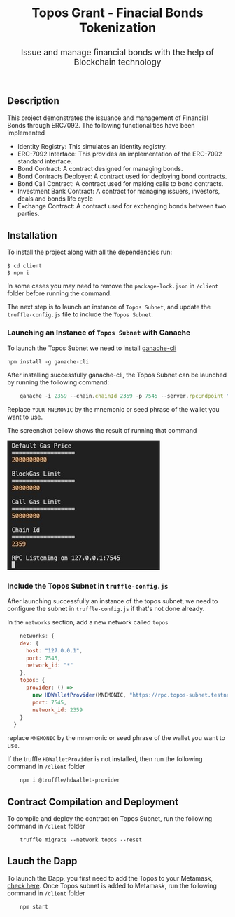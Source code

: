 <div align="center">
  <h3 style="font-size: 2em; font-weight: bolder">
        Topos Grant - Finacial Bonds Tokenization
  </h3>
  <p style="font-size: calc(10px + 0.9vmin)">
    Issue and manage financial bonds with the help of Blockchain technology
  </p>
</div>

<br>

## Description

This project demonstrates the issuance and management of Financial Bonds through ERC7092. The following functionalities have been implemented

- Identity Registry: This simulates an identity registry.
- ERC-7092 Interface: This provides an implementation of the ERC-7092 standard interface.
- Bond Contract: A contract designed for managing bonds.
- Bond Contracts Deployer: A contract used for deploying bond contracts.
- Bond Call Contract: A contract used for making calls to bond contracts.
- Investment Bank Contract: A contract for managing issuers, investors, deals and bonds life cycle
- Exchange Contract: A contract used for exchanging bonds between two parties.

## Installation

To install the project along with all the dependencies run:
```
$ cd client
$ npm i
```

In some cases you may need to remove the `package-lock.json` in `/client` folder before running the command.

The next step is to launch an instance of `Topos Subnet`, and update the `truffle-config.js` file to include the `Topos Subnet`.

### Launching an Instance of `Topos Subnet` with Ganache

To launch the Topos Subnet we need to install [ganache-cli](https://www.npmjs.com/package/ganache-cli)

```
npm install -g ganache-cli
```

After installing successfully ganache-cli, the Topos Subnet can be launched by running the following command:

```javascript
    ganache -i 2359 --chain.chainId 2359 -p 7545 --server.rpcEndpoint "https://rpc.topos-subnet.testnet-1.topos.technology" -m "YOUR_MNEMONIC"
```

Replace `YOUR_MNEMONIC` by the mnemonic or seed phrase of the wallet you want to use.

The screenshot bellow shows the result of running that command

![RPC](https://github.com/Edoumou/T-Grant/blob/dev/client/assets/topos_sunet.jpeg "topos subnet launced")

### Include the Topos Subnet in `truffle-config.js`

After launching successfully an instance of the topos subnet, we need to configure the subnet in `truffle-config.js` if that's not done already.

In the `networks` section, add a new network called `topos`

```javascript
    networks: {
    dev: {
      host: "127.0.0.1",
      port: 7545,
      network_id: "*"
    },
    topos: {
      provider: () =>
        new HDWalletProvider(MNEMONIC, "https://rpc.topos-subnet.testnet-1.topos.technology"),
        port: 7545,
        network_id: 2359
    }
  }
```

replace `MNEMONIC` by the mnemonic or seed phrase of the wallet you want to use.

If the truffle `HDWalletProvider` is not installed, then run the following command in `/client` folder

```
    npm i @truffle/hdwallet-provider
```

## Contract Compilation and Deployment

To compile and deploy the contract on Topos Subnet, run the following command in `/client` folder

```
    truffle migrate --network topos --reset
```

## Lauch the Dapp

To launch the Dapp, you first need to add the Topos to your Metamask, [check here](https://docs.topos.technology/content/module-2/1-ERC20-Messaging.html). Once Topos subnet is added to Metamask, run the following command in `/client` folder

```
    npm start
```
